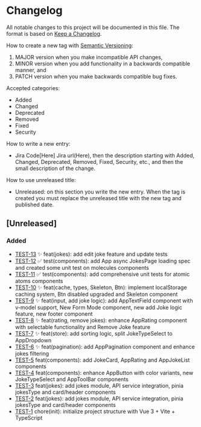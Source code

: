 # Changelog

All notable changes to this project will be documented in this file.
The format is based on [Keep a Changelog](https://keepachangelog.com/en/1.0.0/).

How to create a new tag with [Semantic Versioning](https://semver.org/spec/v2.0.0.html):

1. MAJOR version when you make incompatible API changes,
2. MINOR version when you add functionality in a backwards compatible manner, and
3. PATCH version when you make backwards compatible bug fixes.

Accepted categories:

- Added
- Changed
- Deprecated
- Removed
- Fixed
- Security

How to write a new entry:

- Jira Code[Here] Jira url(Here), then the description starting with Added, Changed, Deprecated, Removed, Fixed, Security, etc., and then the small description of the change.

How to use unreleased title:

- Unreleased: on this section you write the new entry. When the tag is created you must replace the unreleased title with the new tag and published date.

## [Unreleased]
### Added
- [TEST-13](https://skyagile.atlassian.net/browse/TEST-13) :sparkles: feat(jokes): add edit joke feature and update tests
- [TEST-12](https://skyagile.atlassian.net/browse/TEST-12) :white_check_mark: test(components): add App async JokesPage loading spec and created some unit test on molecules components
- [TEST-11](https://skyagile.atlassian.net/browse/TEST-11) :white_check_mark: test(components): add comprehensive unit tests for atomic atoms components
- [TEST-10](https://skyagile.atlassian.net/browse/TEST-10) :sparkles: feat(cache, types, Skeleton, Btn): implement localStorage caching system, Btn disabled upgraded and Skeleton component
- [TEST-9](https://skyagile.atlassian.net/browse/TEST-9) :sparkles: feat(input, add joke logic): add AppTextField component with v-model support, New Form Mode component, new add Joke logic feature, new footer component
- [TEST-8](https://skyagile.atlassian.net/browse/TEST-8) :sparkles: feat(rating, remove jokes): enhance AppRating component with selectable functionality and Remove Joke feature
- [TEST-7](https://skyagile.atlassian.net/browse/TEST-7) :sparkles: feat(store): add sorting logic, split JokeTypeSelect to AppDropdown
- [TEST-6](https://skyagile.atlassian.net/browse/TEST-6) :sparkles: feat(pagination): add AppPagination component and enhance jokes filtering
- [TEST-5](https://skyagile.atlassian.net/browse/TEST-5) feat(components): add JokeCard, AppRating and  AppJokeList components
- [TEST-4](https://skyagile.atlassian.net/browse/TEST-4) feat(components): enhance AppButton with color variants, new JokeTypeSelect and AppToolBar components
- [TEST-3](https://skyagile.atlassian.net/browse/TEST-3) feat(jokes): add jokes module, API service integration, pinia jokesType and card/header components
- [TEST-2](https://skyagile.atlassian.net/browse/TEST-2) feat(jokes): add jokes module, API service integration, pinia jokesType and card/header components
- [TEST-1](https://skyagile.atlassian.net/browse/TEST-1) chore(init): initialize project structure with Vue 3 + Vite + TypeScript
